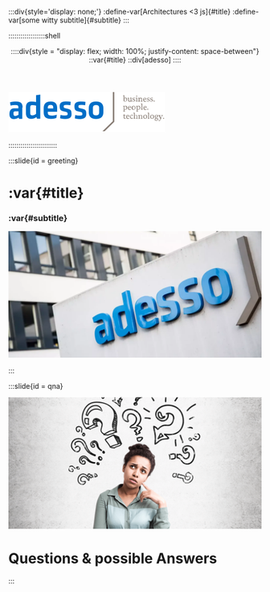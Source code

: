 :::div{style='display: none;'}
:define-var[Architectures <3 js]{#title}
:define-var[some witty subtitle]{#subtitle}
:::

::::::::::::::::::shell

<header>

::::div{style = "display: flex; width: 100%; justify-content: space-between"}
::var{#title}
::div[adesso]
::::

</header>

<footer>

<img src="./images/adesso-logo.svg" />

</footer>

::::::::::::::::::::::::

:::slide{id = greeting}

# :var{#title}
### :var{#subtitle}

<!-- this is optional but useful for external events -->
<!--
<div class="info">
  <img class="enterjs" src="./images/enterjs.png" />
  <h4>@KatjaPotensky</h4>
</div>
-->
<img class="adesso" src="./images/adesso.webp" />

:::

:::slide{id = qna}

<img src="./images/qna-background.png" />
<h1>Questions & possible Answers</h1>

:::
